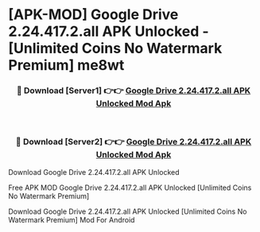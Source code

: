 # [APK-MOD] Google Drive 2.24.417.2.all APK Unlocked - [Unlimited Coins No Watermark Premium] me8wt



<div align="center">
<h3>🔴 Download [Server1] 👉👉 <a href="https://momento.my/?title=Google_Drive_2.24.417.2.all_APK_Unlocked">Google Drive 2.24.417.2.all APK Unlocked Mod Apk</a></h3><br>

<h3>🔴 Download [Server2] 👉👉 <a href="https://momento.my/?title=Google_Drive_2.24.417.2.all_APK_Unlocked">Google Drive 2.24.417.2.all APK Unlocked Mod Apk</a></h3>
</div>



Download Google Drive 2.24.417.2.all APK Unlocked 

Free APK MOD Google Drive 2.24.417.2.all APK Unlocked [Unlimited Coins No Watermark Premium]

Download Google Drive 2.24.417.2.all APK Unlocked [Unlimited Coins No Watermark Premium] Mod For Android

